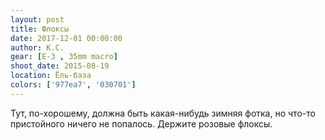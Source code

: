 ```yaml
---
layout: post
title: Флоксы
date: 2017-12-01 00:00:00
author: К.С.
gear: [E-3 , 35mm macro]
shoot_date: 2015-08-19
location: Ёль-база
colors: ['977ea7', '030701']
---
```

Тут, по-хорошему, должна быть какая-нибудь зимняя фотка, но что-то пристойного ничего не попалось. Держите розовые флоксы.
